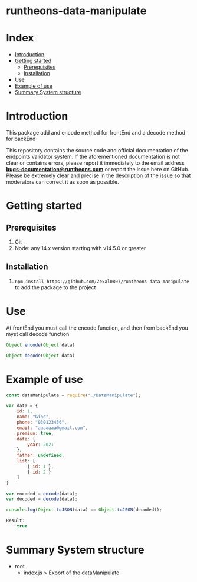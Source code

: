 # runtheons-data-manipulate

# Index

- [Introduction](https://github.com/Zexal0807/runtheons-data-manipulate#introduction "Introduction")
- [Getting started](https://github.com/Zexal0807/runtheons-data-manipulate#getting-started "Getting started")
	- [Prerequisites](https://github.com/Zexal0807/runtheons-data-manipulate#prerequisites "Prerequisites")
	- [Installation](https://github.com/Zexal0807/runtheons-data-manipulate#installation "Installation")
- [Use](https://github.com/Zexal0807/runtheons-data-manipulate#use "Use")
- [Example of use](https://github.com/Zexal0807/runtheons-data-manipulate#example-of-use "Example of use")
- [Summary System structure](https://github.com/Zexal0807/runtheons-data-manipulate#summary-system-structure "Summary System structure")

# Introduction
This package add and encode method for frontEnd and a decode method for backEnd

This repository contains the source code and official documentation of the endpoints validator system. If the aforementioned documentation is not clear or contains errors, please report it immediately to the email address **bugs-documentation@runtheons.com** or report the issue here on GitHub. Please be extremely clear and precise in the description of the issue so that moderators can correct it as soon as possible.

# Getting started


## Prerequisites

1. Git
2. Node: any 14.x version starting with v14.5.0 or greater

## Installation

1. `npm install https://github.com/Zexal0807/runtheons-data-manipulate` to add the package to the project

# Use

At frontEnd you must call the encode function, and then from backEnd you myst call decode function

```js
Object encode(Object data)
```

```js
Object decode(Object data)
```

# Example of use

```javascript
const dataManipulate = require("./DataManipulate");

var data = {
	id: 1,
	name: "Gino",
	phone: "030123456",
	email: "aaaaaaa@gmail.com",
	premiun: true,
	date: {
		year: 2021
	},
	father: undefined,
	list: [
		{ id: 1 },
		{ id: 2 }
	]
}

var encoded = encode(data);
var decoded = decode(data);

console.log(Object.toJSON(data) == Object.toJSON(decoded));

Result:
	true
```


# Summary System structure
- root
	- index.js > Export of the dataManipulate
